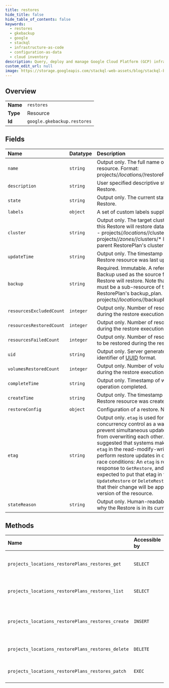 ```yaml
---
title: restores
hide_title: false
hide_table_of_contents: false
keywords:
  - restores
  - gkebackup
  - google    
  - stackql
  - infrastructure-as-code
  - configuration-as-data
  - cloud inventory
description: Query, deploy and manage Google Cloud Platform (GCP) infrastructure and resources using SQL
custom_edit_url: null
image: https://storage.googleapis.com/stackql-web-assets/blog/stackql-blog-post-featured-image.png
---
```

  
    

## Overview
<table><tbody>
<tr><td><b>Name</b></td><td><code>restores</code></td></tr>
<tr><td><b>Type</b></td><td>Resource</td></tr>
<tr><td><b>Id</b></td><td><code>google.gkebackup.restores</code></td></tr>
</tbody></table>

## Fields
| Name | Datatype | Description |
|:-----|:---------|:------------|
| `name` | `string` | Output only. The full name of the Restore resource. Format: projects/*/locations/*/restorePlans/*/restores/* |
| `description` | `string` | User specified descriptive string for this Restore. |
| `state` | `string` | Output only. The current state of the Restore. |
| `labels` | `object` | A set of custom labels supplied by user. |
| `cluster` | `string` | Output only. The target cluster into which this Restore will restore data. Valid formats: - projects/*/locations/*/clusters/* - projects/*/zones/*/clusters/* Inherited from parent RestorePlan's cluster value. |
| `updateTime` | `string` | Output only. The timestamp when this Restore resource was last updated. |
| `backup` | `string` | Required. Immutable. A reference to the Backup used as the source from which this Restore will restore. Note that this Backup must be a sub-resource of the RestorePlan's backup_plan. Format: projects/*/locations/*/backupPlans/*/backups/*. |
| `resourcesExcludedCount` | `integer` | Output only. Number of resources excluded during the restore execution. |
| `resourcesRestoredCount` | `integer` | Output only. Number of resources restored during the restore execution. |
| `resourcesFailedCount` | `integer` | Output only. Number of resources that failed to be restored during the restore execution. |
| `uid` | `string` | Output only. Server generated global unique identifier of [UUID](https://en.wikipedia.org/wiki/Universally_unique_identifier) format. |
| `volumesRestoredCount` | `integer` | Output only. Number of volumes restored during the restore execution. |
| `completeTime` | `string` | Output only. Timestamp of when the restore operation completed. |
| `createTime` | `string` | Output only. The timestamp when this Restore resource was created. |
| `restoreConfig` | `object` | Configuration of a restore. Next id: 9 |
| `etag` | `string` | Output only. `etag` is used for optimistic concurrency control as a way to help prevent simultaneous updates of a restore from overwriting each other. It is strongly suggested that systems make use of the `etag` in the read-modify-write cycle to perform restore updates in order to avoid race conditions: An `etag` is returned in the response to `GetRestore`, and systems are expected to put that etag in the request to `UpdateRestore` or `DeleteRestore` to ensure that their change will be applied to the same version of the resource. |
| `stateReason` | `string` | Output only. Human-readable description of why the Restore is in its current state. |
## Methods
| Name | Accessible by | Required Params | Description |
|:-----|:--------------|:----------------|:------------|
| `projects_locations_restorePlans_restores_get` | `SELECT` | `locationsId, projectsId, restorePlansId, restoresId` | Retrieves the details of a single Restore. |
| `projects_locations_restorePlans_restores_list` | `SELECT` | `locationsId, projectsId, restorePlansId` | Lists the Restores for a given RestorePlan. |
| `projects_locations_restorePlans_restores_create` | `INSERT` | `locationsId, projectsId, restorePlansId` | Creates a new Restore for the given RestorePlan. |
| `projects_locations_restorePlans_restores_delete` | `DELETE` | `locationsId, projectsId, restorePlansId, restoresId` | Deletes an existing Restore. |
| `projects_locations_restorePlans_restores_patch` | `EXEC` | `locationsId, projectsId, restorePlansId, restoresId` | Update a Restore. |
